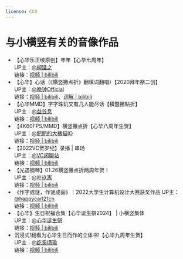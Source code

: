 ```yaml
---
license: CC0
---
```


# 与小横竖有关的音像作品

- 【心华乐正绫原创】年年【心华七周年】  
  UP主：[@柳延之](https://space.bilibili.com/4671829)  
  链接：[视频 \| bilibili](https://www.bilibili.com/video/BV1wq4y1c7Wv/)  
- 【心华】心话（《横竖撇点折》翻填词翻唱）【2020拜年祭二创】  
  UP主：[@晚钟Official](https://space.bilibili.com/303165863)  
  链接：[视频 \| bilibili](https://www.bilibili.com/video/BV1P7411676g/)、[词解 \| bilibili](https://www.bilibili.com/read/cv4516314)  
- 【心华MMD】字字珠玑又有几人能尽话【橫豎撇點折】  
  UP主：[@益谷息](https://space.bilibili.com/2704691)  
  链接：[视频 \| bilibili](https://www.bilibili.com/video/BV1HD4y197zW/)  
- 【4K60FPS/MMD】横竖撇点折【心华八周年生贺】  
  UP主：[@肥肥的大橘猫IO](https://space.bilibili.com/439258332)  
  链接：[视频 \| bilibili](https://www.bilibili.com/video/BV1RR4y1z7kF/)  
- 【2022VC贺岁纪】录播 \| 串场  
  UP主：[@VC闲聊站](https://space.bilibili.com/430266104)  
  链接：[视频 \| bilibili](https://www.bilibili.com/video/BV1wP4y1N7kp/?t=2420)  
- 【光遇钢琴】01.26横竖撇点折两周年贺！  
  UP主：[@叶玖离](https://space.bilibili.com/42839388)  
  链接：[视频 \| bilibili](https://www.bilibili.com/video/BV1XP4y1P7kk/)  
- 《作字成谜，作谜成画》｜2022大学生计算机设计大赛获奖作品
  UP主：[@happycarl21cn](https://space.bilibili.com/19195872)  
  链接：[视频 \| bilibili](https://www.bilibili.com/video/BV17h4y1q7qd/)  
- 【心华】生日祝福合集【心华诞生祭2024】 \| 小横竖集体  
  UP主：[@心华诞生祭](https://space.bilibili.com/403587881)  
  链接：[视频 \| bilibili](https://www.bilibili.com/video/BV1g7421N7K2/)  
- 沉浸式!翻看为心华生日而作的立体书!【心华九周年生贺】  
  UP主：[@纥奚璟瑜](https://space.bilibili.com/430112201)  
  链接：[视频 \| bilibili](https://www.bilibili.com/video/BV1Pv421276j/)  
